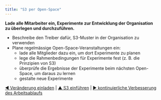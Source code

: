 ```yaml
---
title: "S3 per Open-Space"
---
```



**Lade alle Mitarbeiter ein, Experimente zur Entwicklung der Organisation zu überlegen und durchzuführen.**

- Beschreibe den Treiber dafür, S3-Muster in der Organisation zu verwenden
- Plane regelmässige Open-Space-Veranstaltungen ein: 
    - lade alle Mitglieder dazu ein, um dort Experimente zu planen
    - lege die Rahmenbedingungen für Experimente fest (z. B. die Prinzipien von S3)
    - überprüfe die Ergebnisse der Experimente beim nächsten Open-Space, um daraus zu lernen
    - gestalte neue Experimente

[&#9664; Veränderung einladen](invite-change.html) | [&#9650; S3 einführen](bringing-in-s3.html) | [&#9654; kontinuierliche Verbesserung des Arbeitsablaufs](continuous-improvement-of-work-process.html)

